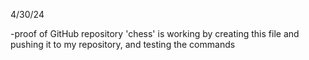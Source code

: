 4/30/24

-proof of GitHub repository 'chess' is working by creating this file and pushing it to my repository, and testing the commands